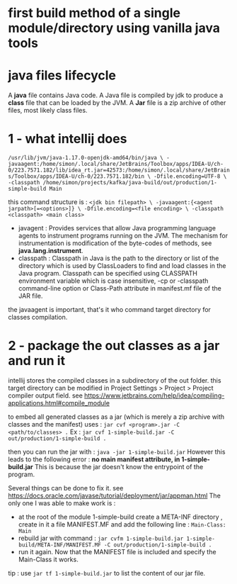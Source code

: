 # first build method of a single module/directory using vanilla java tools

# java files lifecycle
A **java** file contains Java code. 
A Java file is compiled by jdk to produce a **class** file that can be loaded by the JVM. 
A **Jar** file is a zip archive of other files, most likely class files.

# 1 - what intellij does
`/usr/lib/jvm/java-1.17.0-openjdk-amd64/bin/java \
-javaagent:/home/simon/.local/share/JetBrains/Toolbox/apps/IDEA-U/ch-0/223.7571.182/lib/idea_rt.jar=42573:/home/simon/.local/share/JetBrains/Toolbox/apps/IDEA-U/ch-0/223.7571.182/bin \
-Dfile.encoding=UTF-8 \
-classpath /home/simon/projects/kafka/java-build/out/production/1-simple-build Main`

this command structure is : 
`<jdk bin filepath> \
-javaagent:{<agent jarpath>[=<options>]} \
-Dfile.encoding=<file encoding> \
-classpath <classpath> <main class>`

- javagent : Provides services that allow Java programming language agents to instrument programs running on the JVM. The mechanism for instrumentation is modification of the byte-codes of methods, see **java.lang.instrument**.
- classpath : Classpath in Java is the path to the directory or list of the directory which is used by ClassLoaders to find and load classes in the Java program. Classpath can be specified using CLASSPATH environment variable which is case insensitive, -cp or -classpath command-line option or Class-Path attribute in manifest.mf file of the JAR file.

the javaagent is important, that's it who command target directory for classes compilation.

# 2 - package the out classes as a jar and run it
intellij stores the compiled classes in a subdirectory of the out folder.
this target directory can be modified in Project Settings > Project > Project compiler output field.
see https://www.jetbrains.com/help/idea/compiling-applications.html#compile_module

to embed all generated classes as a jar (which is merely a zip archive with classes and the manifest) uses : `jar cvf <program>.jar -C <path/to/classes> .`
Ex : `jar cvf 1-simple-build.jar -C out/production/1-simple-build .`

then you can run the jar with : `java -jar 1-simple-build.jar`
However this leads to the following error : **no main manifest attribute, in 1-simple-build.jar**
This is because the jar doesn't know the entrypoint of the program.

Several things can be done to fix it. see https://docs.oracle.com/javase/tutorial/deployment/jar/appman.html
The only one I was able to make work is : 
- at the root of the module 1-simple-build create a META-INF directory , create in it a file MANIFEST.MF and add the following line : `Main-Class: Main`
- rebuild jar with command : `jar cvfm 1-simple-build.jar 1-simple-build/META-INF/MANIFEST.MF -C out/production/1-simple-build .`
- run it again. Now that the MANIFEST file is included  and specify the Main-Class it works. 

tip : use `jar tf 1-simple-build.jar` to list the content of our jar file.




